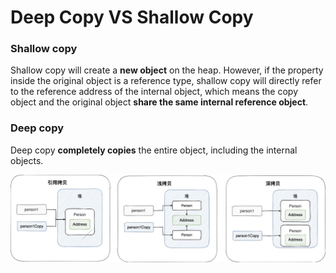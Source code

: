 # Deep Copy VS Shallow Copy

### Shallow copy

Shallow copy will create a **new object** on the heap. However, if the property inside the original object is a reference type, shallow copy will directly refer to the reference address of the internal object, which means the copy object and the original object **share the same internal reference object**.

### Deep copy

Deep copy **completely copies** the entire object, including the internal objects.

![Untitled](copy.png)